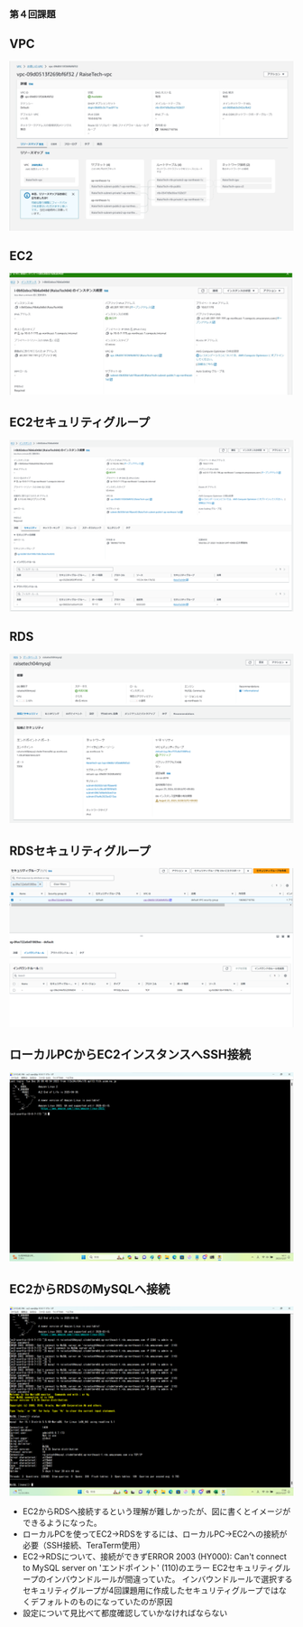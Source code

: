 ### 第４回課題

## VPC
![VPC](lecture04images/VPC.png)

## EC2
![EC2](lecture04images/EC2.png)
## EC2セキュリティグループ
![EC2セキュリティグループ](lecture04images/EC2-securitygroup.png)

## RDS
![RDS](lecture04images/RDS.png)
##  RDSセキュリティグループ
![RDSセキュリティグループ](lecture04images/RDS-securitygroup.png)

## ローカルPCからEC2インスタンスへSSH接続
![ローカルPCからEC2インスタンスへSSH接続](lecture04images/SSHconnect.png)

## EC2からRDSのMySQLへ接続
![EC2からRDSのMysqlへ接続](lecture04images/EC2-RDS.png)
 

- EC2からRDSへ接続するという理解が難しかったが、図に書くとイメージができるようになった。
- ローカルPCを使ってEC2→RDSをするには、ローカルPC→EC2への接続が必要（SSH接続、TeraTerm使用）
- EC2→RDSについて、接続ができずERROR 2003 (HY000): Can't connect to MySQL server on 'エンドポイント' (110)のエラー
   EC2セキュリティグループのインバウンドルールが間違っていた。
   インバウンドルールで選択するセキュリティグループが4回課題用に作成したセキュリティグループではなくデフォルトのものになっていたのが原因
- 設定について見比べて都度確認していかなければならない